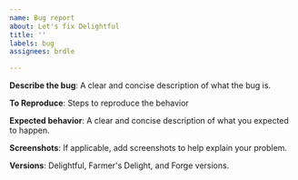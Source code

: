 ```yaml
---
name: Bug report
about: Let's fix Delightful
title: ''
labels: bug
assignees: brdle

---
```


**Describe the bug**: A clear and concise description of what the bug is.

**To Reproduce**: Steps to reproduce the behavior

**Expected behavior**: A clear and concise description of what you expected to happen.

**Screenshots**: If applicable, add screenshots to help explain your problem.

**Versions**: Delightful, Farmer's Delight, and Forge versions.
